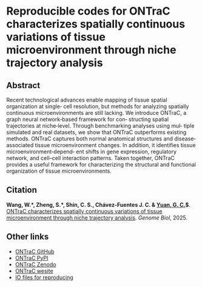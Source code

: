 # Reproducible codes for ONTraC characterizes spatially continuous variations of tissue microenvironment through niche trajectory analysis

## Abstract

Recent technological advances enable mapping of tissue spatial organization at single‐ cell resolution, but methods for analyzing spatially continuous microenvironments are still lacking. We introduce ONTraC, a graph neural network‐based framework for con‐ structing spatial trajectories at niche‐level. Through benchmarking analyses using mul‐ tiple simulated and real datasets, we show that ONTraC outperforms existing methods. ONTraC captures both normal anatomical structures and disease‐associated tissue microenvironment changes. In addition, it identifies tissue microenvironment‐depend‐ ent shifts in gene expression, regulatory network, and cell–cell interaction patterns. Taken together, ONTraC provides a useful framework for characterizing the structural and functional organization of tissue microenvironments.

## Citation

**Wang, W.\*, Zheng, S.\*, Shin, C. S., Chávez-Fuentes J. C.  & [Yuan, G. C.](https://labs.icahn.mssm.edu/yuanlab/)$**. [ONTraC characterizes spatially continuous variations of tissue microenvironment through niche trajectory analysis](https://doi.org/10.1186/s13059-025-03588-5). *Genome Biol*, 2025.

## Other links

- [ONTraC GitHub](https://github.com/gyuanlab/ONTraC)
- [ONTraC PyPI](https://pypi.org/project/ONTraC/)
- [ONTraC Zenodo](https://doi.org/10.5281/zenodo.14171604)
- [ONTraC wesite](https://ontrac-website.readthedocs.io/en/latest/)
- [IO files for reproducing](https://doi.org/10.5281/zenodo.11186619)
